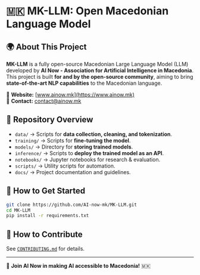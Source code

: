 
# 🇲🇰 MK-LLM: Open Macedonian Language Model

## 🌍 About This Project
**MK-LLM** is a fully open-source Macedonian Large Language Model (LLM) developed by **AI Now - Association for Artificial Intelligence in Macedonia**. This project is built **for and by the open-source community**, aiming to bring **state-of-the-art NLP capabilities** to the Macedonian language.

📌 **Website:** [www.ainow.mk](https://www.ainow.mk)  
📩 **Contact:** [contact@ainow.mk](mailto:contact@ainow.mk)  

## 📂 Repository Overview
- `data/` → Scripts for **data collection, cleaning, and tokenization**.
- `training/` → Scripts for **fine-tuning the model**.
- `models/` → Directory for **storing trained models**.
- `inference/` → Scripts to **deploy the trained model as an API**.
- `notebooks/` → Jupyter notebooks for research & evaluation.
- `scripts/` → Utility scripts for automation.
- `docs/` → Project documentation and guidelines.

## 🚀 How to Get Started
```bash
git clone https://github.com/AI-now-mk/MK-LLM.git
cd MK-LLM
pip install -r requirements.txt
```

## 🤝 How to Contribute
See [`CONTRIBUTING.md`](./CONTRIBUTING.md) for details.

---

🚀 **Join AI Now in making AI accessible to Macedonia!** 🇲🇰
